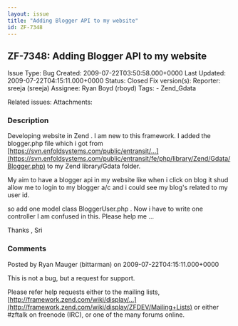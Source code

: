 ```yaml
---
layout: issue
title: "Adding Blogger API to my website"
id: ZF-7348
---
```


ZF-7348: Adding Blogger API to my website
-----------------------------------------

 Issue Type: Bug Created: 2009-07-22T03:50:58.000+0000 Last Updated: 2009-07-22T04:15:11.000+0000 Status: Closed Fix version(s): 
 Reporter:  sreeja (sreeja)  Assignee:  Ryan Boyd (rboyd)  Tags: - Zend\_Gdata
 
 Related issues: 
 Attachments: 
### Description

Developing website in Zend . I am new to this framework. I added the blogger.php file which i got from [https://svn.enfoldsystems.com/public/entransit/…](https://svn.enfoldsystems.com/public/entransit/fe/php/library/Zend/Gdata/Blogger.php) to my Zend library/Gdata folder.

My aim to have a blogger api in my website like when i click on blog it shud allow me to login to my blogger a/c and i could see my blog's related to my user id.

so add one model class BloggerUser.php . Now i have to write one controller I am confused in this. Please help me ...

Thanks , Sri

 

 

### Comments

Posted by Ryan Mauger (bittarman) on 2009-07-22T04:15:11.000+0000

This is not a bug, but a request for support.

Please refer help requests either to the mailing lists, [http://framework.zend.com/wiki/display/…](http://framework.zend.com/wiki/display/ZFDEV/Mailing+Lists) or either #zftalk on freenode (IRC), or one of the many forums online.

 

 